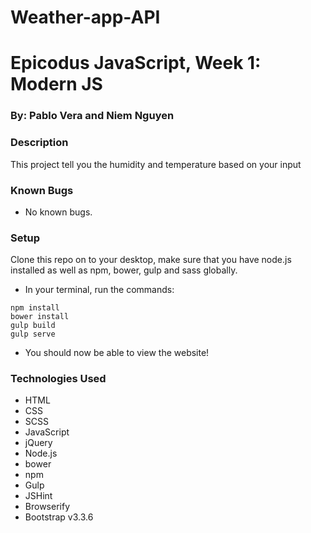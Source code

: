 # Weather-app-API

# Epicodus JavaScript, Week 1: Modern JS

### By: Pablo Vera and Niem Nguyen

### Description

This project tell you the humidity and temperature based on your input

### Known Bugs

* No known bugs.

### Setup

Clone this repo on to your desktop, make sure that you have node.js installed as well as npm, bower, gulp and sass globally.

* In your terminal, run the commands:
```shell
npm install
bower install
gulp build
gulp serve
```
* You should now be able to view the website!

### Technologies Used
* HTML
* CSS
* SCSS
* JavaScript
* jQuery
* Node.js
* bower
* npm
* Gulp
* JSHint
* Browserify
* Bootstrap v3.3.6
